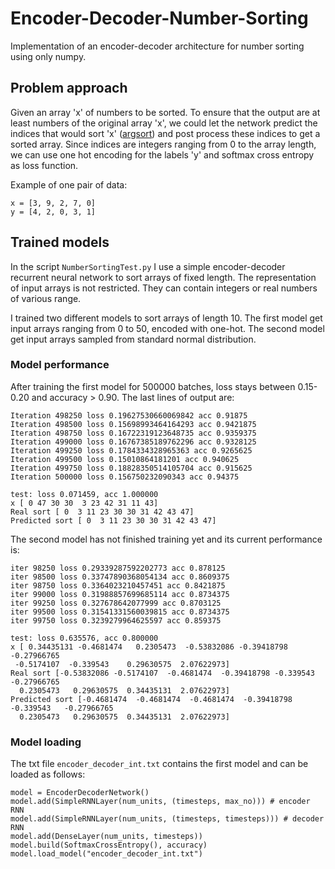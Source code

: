 # Encoder-Decoder-Number-Sorting
Implementation of an encoder-decoder architecture for number sorting using only numpy.

## Problem approach
Given an array 'x' of numbers to be sorted. To ensure that the output are
at least numbers of the original array 'x', we could let the network predict the indices
that would sort 'x' ([argsort](https://numpy.org/doc/stable/reference/generated/numpy.argsort.html)) 
and post process these indices to get a sorted array.
Since indices are integers ranging from 0 to the array length, we can use one hot
encoding for the labels 'y' and softmax cross entropy as loss function.

Example of one pair of data:

    x = [3, 9, 2, 7, 0]
    y = [4, 2, 0, 3, 1]
    
## Trained models
    
In the script `NumberSortingTest.py` I use a simple encoder-decoder recurrent neural network 
to sort arrays of fixed length. The representation of input arrays is not restricted. 
They can contain integers or real numbers of various range. 

I trained two different models to sort arrays of length 10. The first model get
input arrays ranging from 0 to 50, encoded with one-hot. The second model get
input arrays sampled from standard normal distribution. 


### Model performance
After training the first model for 500000 batches, loss stays between 0.15-0.20 and accuracy > 0.90.
The last lines of output are:

```
Iteration 498250 loss 0.19627530660069842 acc 0.91875
Iteration 498500 loss 0.15698993464164293 acc 0.9421875
Iteration 498750 loss 0.16722319123648735 acc 0.9359375
Iteration 499000 loss 0.16767385189762296 acc 0.9328125
Iteration 499250 loss 0.1784334328965363 acc 0.9265625
Iteration 499500 loss 0.15010864181201 acc 0.940625
Iteration 499750 loss 0.18828350514105704 acc 0.915625
Iteration 500000 loss 0.156750232090343 acc 0.94375

test: loss 0.071459, acc 1.000000
x [ 0 47 30 30  3 23 42 31 11 43]
Real sort [ 0  3 11 23 30 30 31 42 43 47]
Predicted sort [ 0  3 11 23 30 30 31 42 43 47]
```

The second model has not finished training yet and its current performance is:

```
iter 98250 loss 0.29339287592202773 acc 0.878125
iter 98500 loss 0.33747890368054134 acc 0.8609375
iter 98750 loss 0.3364023210457451 acc 0.8421875
iter 99000 loss 0.31988857699685114 acc 0.8734375
iter 99250 loss 0.327678642077999 acc 0.8703125
iter 99500 loss 0.31541331560039815 acc 0.8734375
iter 99750 loss 0.3239279964625597 acc 0.859375

test: loss 0.635576, acc 0.800000
x [ 0.34435131 -0.4681474   0.2305473  -0.53832086 -0.39418798 -0.27966765
 -0.5174107  -0.339543    0.29630575  2.07622973]
Real sort [-0.53832086 -0.5174107  -0.4681474  -0.39418798 -0.339543   -0.27966765
  0.2305473   0.29630575  0.34435131  2.07622973]
Predicted sort [-0.4681474  -0.4681474  -0.4681474  -0.39418798 -0.339543   -0.27966765
  0.2305473   0.29630575  0.34435131  2.07622973]
```

### Model loading

The txt file `encoder_decoder_int.txt` contains the first model and can be loaded as follows:

```
model = EncoderDecoderNetwork()
model.add(SimpleRNNLayer(num_units, (timesteps, max_no))) # encoder RNN
model.add(SimpleRNNLayer(num_units, (timesteps, timesteps))) # decoder RNN
model.add(DenseLayer(num_units, timesteps))
model.build(SoftmaxCrossEntropy(), accuracy)
model.load_model("encoder_decoder_int.txt")
```
